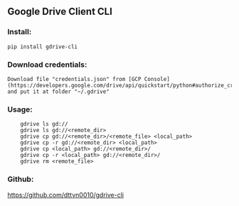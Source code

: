 ## Google Drive Client CLI

### Install:  
    pip install gdrive-cli

### Download credentials:
    Download file "credentials.json" from [GCP Console](https://developers.google.com/drive/api/quickstart/python#authorize_credentials_for_a_desktop_application) and put it at folder "~/.gdrive"

### Usage:  

```
    gdrive ls gd://
    gdrive ls gd://<remote_dir>
    gdrive cp gd://<remote_dir>/<remote_file> <local_path>
    gdrive cp -r gd://<remote_dir> <local_path>
    gdrive cp <local_path> gd://<remote_dir>/
    gdrive cp -r <local_path> gd://<remote_dir>/
    gdrive rm <remote_file>
```

### Github:  
https://github.com/dttvn0010/gdrive-cli
